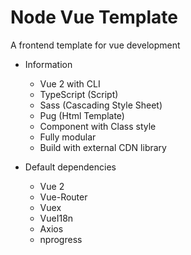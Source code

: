# Node Vue Template

A frontend template for vue development 

* Information
    * Vue 2 with CLI
    * TypeScript (Script)
    * Sass (Cascading Style Sheet)
    * Pug (Html Template)
    * Component with Class style
    * Fully modular
    * Build with external CDN library

* Default dependencies
    * Vue 2
    * Vue-Router
    * Vuex
    * VueI18n
    * Axios
    * nprogress
